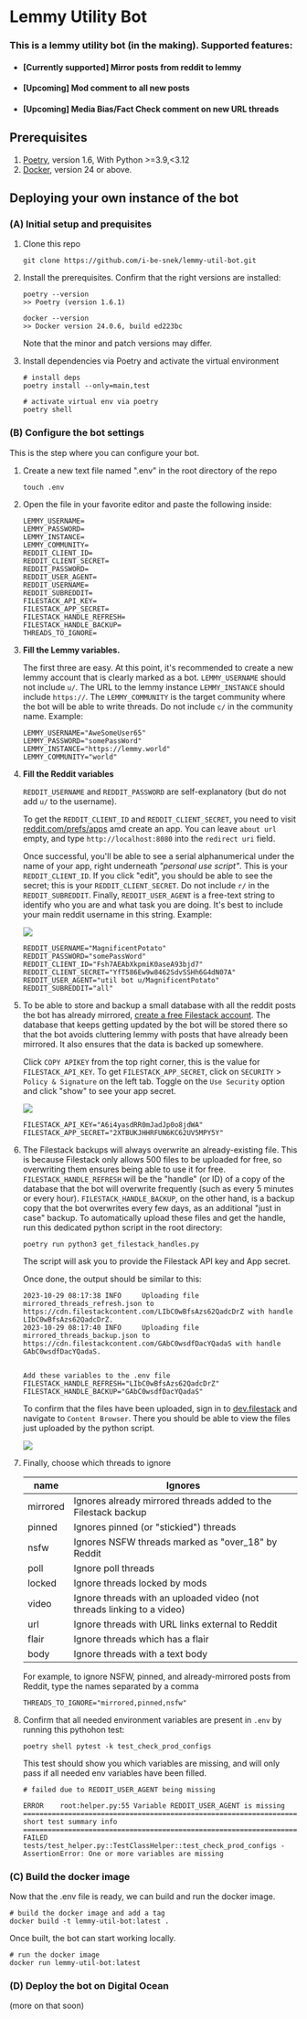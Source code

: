 # Lemmy Utility Bot

### This is a lemmy utility bot (in the making). Supported features:

- #### [Currently supported] Mirror posts from reddit to lemmy
- #### [Upcoming] Mod comment to all new posts
- #### [Upcoming] Media Bias/Fact Check comment on new URL threads


## Prerequisites
1. [Poetry](https://python-poetry.org/docs/#installation), version 1.6, With Python >=3.9,<3.12
2. [Docker](https://docs.docker.com/engine/install/), version 24 or above. 


## Deploying your own instance of the bot


### (A) Initial setup and prequisites
1. Clone this repo

    ```shell
    git clone https://github.com/i-be-snek/lemmy-util-bot.git
    ```

2. Install the prerequisites. Confirm that the right versions are installed:

    ```shell
    poetry --version
    >> Poetry (version 1.6.1)
    ```

    ```shell
    docker --version
    >> Docker version 24.0.6, build ed223bc
    ```

    Note that the minor and patch versions may differ. 

3. Install dependencies via Poetry and activate the virtual environment

    ```shell
    # install deps
    poetry install --only=main,test

    # activate virtual env via poetry
    poetry shell
    ```

### (B) Configure the bot settings

This is the step where you can configure your bot. 

1. Create a new text file named ".env" in the root directory of the repo

    ```shell
    touch .env
    ```

2. Open the file in your favorite editor and paste the following inside:

    ```shell
    LEMMY_USERNAME=
    LEMMY_PASSWORD=
    LEMMY_INSTANCE=
    LEMMY_COMMUNITY=
    REDDIT_CLIENT_ID= 
    REDDIT_CLIENT_SECRET= 
    REDDIT_PASSWORD=
    REDDIT_USER_AGENT= 
    REDDIT_USERNAME= 
    REDDIT_SUBREDDIT= 
    FILESTACK_API_KEY=
    FILESTACK_APP_SECRET=
    FILESTACK_HANDLE_REFRESH=
    FILESTACK_HANDLE_BACKUP=
    THREADS_TO_IGNORE=

    ```

3. **Fill the Lemmy variables.** 

    The first three are easy.
    At this point, it's recommended to create a new lemmy account that is clearly marked as a bot. `LEMMY_USERNAME` should not include `u/`. The URL to the lemmy instance `LEMMY_INSTANCE` should include `https://`. The `LEMMY_COMMUNITY` is the target community where the bot will be able to write threads. Do not include `c/` in the community name. Example:
    ```shell
    LEMMY_USERNAME="AweSomeUser65"
    LEMMY_PASSWORD="somePassWord"
    LEMMY_INSTANCE="https://lemmy.world"
    LEMMY_COMMUNITY="world"
    ```

4. **Fill the Reddit variables** 

    `REDDIT_USERNAME` and `REDDIT_PASSWORD` are self-explanatory (but do not add `u/` to the username). 
    
    To get the `REDDIT_CLIENT_ID` and `REDDIT_CLIENT_SECRET`, you need to visit [reddit.com/prefs/apps](https://www.reddit.com/prefs/apps/) amd create an app. You can leave `about url` empty, and type `http://localhost:8080` into the `redirect uri` field.
    
    Once successful, you'll be able to see a serial alphanumerical under the name of your app, right underneath _"personal use script"_. This is your `REDDIT_CLIENT_ID`. If you click "edit", you should be able to see the secret; this is your `REDDIT_CLIENT_SECRET`. Do not include `r/` in the `REDDIT_SUBREDDIT`. Finally, `REDDIT_USER_AGENT` is a free-text string to identify who you are and what task you are doing. It's best to include your main reddit username in this string. Example:

    ![](media/reddit_client_id_and_secret.png)

    ```shell
    REDDIT_USERNAME="MagnificentPotato"
    REDDIT_PASSWORD="somePassWord"
    REDDIT_CLIENT_ID="Fsh7AEAbXkpmiK0aseA93bjd7"
    REDDIT_CLIENT_SECRET="YfT586Ew9w8462SdvSSHh6G4dN07A"
    REDDIT_USER_AGENT="util bot u/MagnificentPotato"
    REDDIT_SUBREDDIT="all"
    ```

5. To be able to store and backup a small database with all the reddit posts the bot has already mirrored, [create a free Filestack account](https://dev.filestack.com/signup/free/). The database that keeps getting updated by the bot will be stored there so that the bot avoids cluttering lemmy with posts that have already been mirrored. It also ensures that the data is backed up somewhere.

    Click `COPY APIKEY` from the top right corner, this is the value for `FILESTACK_API_KEY`. To get `FILESTACK_APP_SECRET`, click on `SECURITY` > `Policy & Signature` on the left tab. Toggle on the `Use Security` option and click "show" to see your app secret.

    ![](media/filestack.png)
    
    ```shell
    FILESTACK_API_KEY="A6i4yasdRR0mJadJp0o8jdWA"
    FILESTACK_APP_SECRET="2XTBUKJHHRFUN6KC62UV5MPY5Y"
    ```

6. The Filestack backups will always overwrite an already-existing file. This is because Filestack only allows 500 files to be uploaded for free, so overwriting them ensures being able to use it for free. `FILESTACK_HANDLE_REFRESH` will be the "handle" (or ID) of a copy of the database that the bot will overwrite frequently (such as every 5 minutes or every hour). `FILESTACK_HANDLE_BACKUP`, on the other hand, is a backup copy that the bot overwrites every few days, as an additional "just in case" backup. To automatically upload these files and get the handle, run this dedicated python script in the root directory:

    ```shell
    poetry run python3 get_filestack_handles.py
    ```

    The script will ask you to provide the Filestack API key and App secret.
    
    Once done, the output should be similar to this:

    ```shell
    2023-10-29 08:17:38 INFO     Uploading file mirrored_threads_refresh.json to https://cdn.filestackcontent.com/LIbC0wBfsAzs62QadcDrZ with handle LIbC0wBfsAzs62QadcDrZ.
    2023-10-29 08:17:40 INFO     Uploading file mirrored_threads_backup.json to https://cdn.filestackcontent.com/GAbC0wsdfDacYQadaS with handle GAbC0wsdfDacYQadaS.


    Add these variables to the .env file
    FILESTACK_HANDLE_REFRESH="LIbC0wBfsAzs62QadcDrZ"
    FILESTACK_HANDLE_BACKUP="GAbC0wsdfDacYQadaS"
    ```

    To confirm that the files have been uploaded, sign in to [dev.filestack](https://dev.filestack.com) and navigate to `Content Browser`. There you should be able to view the files just uploaded by the python script.

    ![](media/files_in_filestack_browser.png)


7. Finally, choose which threads to ignore

    | name     | Ignores    | 
    | -------- | ---------- |
    | mirrored | Ignores already mirrored threads added to the Filestack backup         | 
    | pinned   | Ignores pinned (or "stickied") threads                                 | 
    | nsfw     | Ignores NSFW threads marked as "over_18" by Reddit                     | 
    | poll     | Ignore poll threads                                                    | 
    | locked   | Ignore threads locked by mods                                          | 
    | video    | Ignore threads with an uploaded video (not threads linking to a video) | 
    | url      | Ignore threads with URL links external to Reddit                       | 
    | flair    | Ignore threads which has a flair                                       | 
    | body     | Ignore threads with a text body                                        | 

    
    For example, to ignore NSFW, pinned, and already-mirrored posts from Reddit, type the names separated by a comma
    
    ```shell
    THREADS_TO_IGNORE="mirrored,pinned,nsfw"
    ```

8. Confirm that all needed environment variables are present in `.env` by running this pythohon test:

    ```shell
    poetry shell pytest -k test_check_prod_configs
    ```

    This test should show you which variables are missing, and will only pass if all needed env variables have been filled.

    ```shell
    # failed due to REDDIT_USER_AGENT being missing

    ERROR    root:helper.py:55 Variable REDDIT_USER_AGENT is missing
    ============================================================================================================================================================================================= short test summary info =============================================================================================================================================================================================
    FAILED tests/test_helper.py::TestClassHelper::test_check_prod_configs - AssertionError: One or more variables are missing

    ```


### (C) Build the docker image

Now that the .env file is ready, we can build and run the docker image.


```shell
# build the docker image and add a tag
docker build -t lemmy-util-bot:latest .
```

Once built, the bot can start working locally.

```shell
# run the docker image
docker run lemmy-util-bot:latest
```

### (D) Deploy the bot on Digital Ocean

(more on that soon)